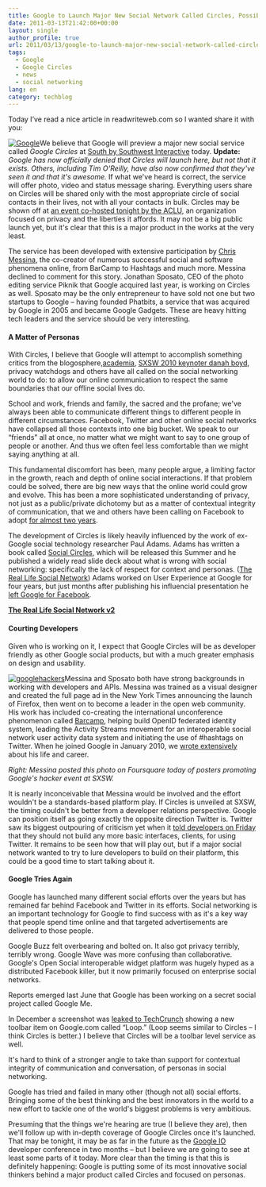 ```yaml
---
title: Google to Launch Major New Social Network Called Circles, Possibly Today
date: 2011-03-13T21:42:00+00:00
layout: single
author_profile: true
url: 2011/03/13/google-to-launch-major-new-social-network-called-circles-possibly-today/
tags:
  - Google
  - Google Circles
  - news
  - social networking
lang: en
category: techblog
---
```

Today I’ve read a nice article in readwriteweb.com so I wanted share it with you:

[![Google](http://lh5.ggpht.com/_vaUVXcmC3OI/TX0zDq75J9I/AAAAAAAADr0/hrSkqc4OceY/Google_thumb%5B1%5D.png?imgmax=800 "Google")](http://lh5.ggpht.com/_vaUVXcmC3OI/TX0zBsF9JyI/AAAAAAAADrw/-o2k1g1Tfqk/s1600-h/Google%5B3%5D.png)We believe that Google will preview a major new social service called _Google Circles_ at [South by Southwest Interactive](http://sxsw.com/) today. **Update:** _Google has now officially denied that Circles will launch here, but not that it exists. Others, including Tim O'Reilly, have also now confirmed that they've seen it and that it's awesome._ If what we've heard is correct, the service will offer photo, video and status message sharing. Everything users share on Circles will be shared only with the most appropriate circle of social contacts in their lives, not with all your contacts in bulk. Circles may be shown off at [an event co-hosted tonight by the ACLU](http://dotrights.org/partylikeits1986), an organization focused on privacy and the liberties it affords. It may not be a big public launch yet, but it's clear that this is a major product in the works at the very least.

The service has been developed with extensive participation by [Chris Messina](http://factoryjoe.com/), the co-creator of numerous successful social and software phenomena online, from BarCamp to Hashtags and much more. Messina declined to comment for this story. Jonathan Sposato, CEO of the photo editing service Piknik that Google acquired last year, is working on Circles as well. Sposato may be the only entrepreneur to have sold not one but two startups to Google – having founded Phatbits, a service that was acquired by Google in 2005 and became Google Gadgets. These are heavy hitting tech leaders and the service should be very interesting.

#### A Matter of Personas

With Circles, I believe that Google will attempt to accomplish something critics from the blogosphere,[academia](http://www.readwriteweb.com/archives/a_closer_look_at_facebooks_new_privacy_options.php), [SXSW 2010 keynoter danah boyd](http://www.readwriteweb.com/archives/danah_boyd_talks_about_privacy_at_sxsw.php), privacy watchdogs and others have all called on the social networking world to do: to allow our online communication to respect the same boundaries that our offline social lives do.

School and work, friends and family, the sacred and the profane; we've always been able to communicate different things to different people in different circumstances. Facebook, Twitter and other online social networks have collapsed all those contexts into one big bucket. We speak to our “friends” all at once, no matter what we might want to say to one group of people or another. And thus we often feel less comfortable than we might saying anything at all.

This fundamental discomfort has been, many people argue, a limiting factor in the growth, reach and depth of online social interactions. If that problem could be solved, there are big new ways that the online world could grow and evolve. This has been a more sophisticated understanding of privacy, not just as a public/private dichotomy but as a matter of contextual integrity of communication, that we and others have been calling on Facebook to adopt [for almost two years](http://www.readwriteweb.com/archives/a_closer_look_at_facebooks_new_privacy_options.php).

The development of Circles is likely heavily influenced by the work of ex-Google social technology researcher Paul Adams. Adams has written a book called [Social Circles](http://www.amazon.com/Social-Circles-relationships-influence-marketing/dp/0321719646), which will be released this Summer and he published a widely read slide deck about what is wrong with social networking: specifically the lack of respect for context and personas. ([The Real Life Social Network](http://www.slideshare.net/padday/the-real-life-social-network-v2)) Adams worked on User Experience at Google for four years, but just months after publishing his influencial presentation he [left Google for Facebook](http://networkeffect.allthingsd.com/20101220/google-social-researcher-jumps-ship-for-facebook/).

**[The Real Life Social Network v2](http://www.slideshare.net/padday/the-real-life-social-network-v2 "The Real Life Social Network v2")**

#### Courting Developers

Given who is working on it, I expect that Google Circles will be as developer friendly as other Google social products, but with a much greater emphasis on design and usability.

[![googlehackers](http://lh5.ggpht.com/_vaUVXcmC3OI/TX0zKJfXNtI/AAAAAAAADr8/Oop-fvf24pg/googlehackers_thumb%5B2%5D.jpg?imgmax=800 "googlehackers")](http://lh4.ggpht.com/_vaUVXcmC3OI/TX0zG1IrN_I/AAAAAAAADr4/S4_wXLoensY/s1600-h/googlehackers%5B4%5D.jpg)Messina and Sposato both have strong backgrounds in working with developers and APIs. Messina was trained as a visual designer and created the full page ad in the New York Times announcing the launch of Firefox, then went on to become a leader in the open web community. His work has included co-creating the international unconference phenomenon called [Barcamp](http://barcamp.org/), helping build OpenID federated identity system, leading the Activity Streams movement for an interoperable social network user activity data system and initiating the use of #hashtags on Twitter. When he joined Google in January 2010, we [wrote extensively](http://www.readwriteweb.com/archives/how_chris_messina_got_a_job_at_google.php) about his life and career.

_Right: Messina posted this photo on Foursquare today of posters promoting Google's hacker event at SXSW._

It is nearly inconceivable that Messina would be involved and the effort wouldn't be a standards-based platform play. If Circles is unveiled at SXSW, the timing couldn't be better from a developer relations perspective. Google can position itself as going exactly the opposite direction Twitter is. Twitter saw its biggest outpouring of criticism yet when it [told developers on Friday](http://www.readwriteweb.com/archives/twitter_tells_developers_to_stop_building_twitter.php) that they should not build any more basic interfaces, clients, for using Twitter. It remains to be seen how that will play out, but if a major social network wanted to try to lure developers to build on their platform, this could be a good time to start talking about it.

#### Google Tries Again

Google has launched many different social efforts over the years but has remained far behind Facebook and Twitter in its efforts. Social networking is an important technology for Google to find success with as it's a key way that people spend time online and that targeted advertisements are delivered to those people.

Google Buzz felt overbearing and bolted on. It also got privacy terribly, terribly wrong. Google Wave was more confusing than collaborative. Google's Open Social interoperable widget platform was hugely hyped as a distributed Facebook killer, but it now primarily focused on enterprise social networks.

Reports emerged last June that Google has been working on a secret social project called Google Me.

In December a screenshot was [leaked to TechCrunch](http://techcrunch.com/2010/12/07/google-plus-one-pic) showing a new toolbar item on Google.com called “Loop.” (Loop seems similar to Circles – I think Circles is better.) I believe that Circles will be a toolbar level service as well.

It's hard to think of a stronger angle to take than support for contextual integrity of communication and conversation, of personas in social networking.

Google has tried and failed in many other (though not all) social efforts. Bringing some of the best thinking and the best innovators in the world to a new effort to tackle one of the world's biggest problems is very ambitious.

Presuming that the things we're hearing are true (I believe they are), then we'll follow up with in-depth coverage of Google Circles once it's launched. That may be tonight, it may be as far in the future as the [Google IO](http://www.google.com/events/io/2011/) developer conference in two months – but I believe we are going to see at least some parts of it today. More clear than the timing is that this is definitely happening: Google is putting some of its most innovative social thinkers behind a major product called Circles and focused on personas.
